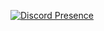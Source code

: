 [![Discord Presence](https://lanyard.cnrad.dev/api/935224495126487150?borderRadius=20px&bg=1c1c1c&idleMessage=Bomming%20your%20Mom)](https://discord.com/users/983946996354252830)
